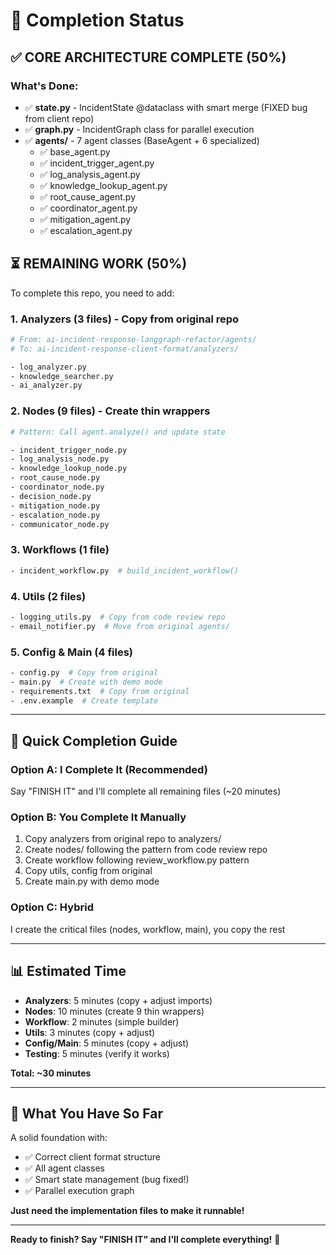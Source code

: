 # 🚧 Completion Status

## ✅ CORE ARCHITECTURE COMPLETE (50%)

### What's Done:
- ✅ **state.py** - IncidentState @dataclass with smart merge (FIXED bug from client repo)
- ✅ **graph.py** - IncidentGraph class for parallel execution
- ✅ **agents/** - 7 agent classes (BaseAgent + 6 specialized)
  - ✅ base_agent.py
  - ✅ incident_trigger_agent.py
  - ✅ log_analysis_agent.py
  - ✅ knowledge_lookup_agent.py
  - ✅ root_cause_agent.py
  - ✅ coordinator_agent.py
  - ✅ mitigation_agent.py
  - ✅ escalation_agent.py

## ⏳ REMAINING WORK (50%)

To complete this repo, you need to add:

### 1. Analyzers (3 files) - Copy from original repo
```bash
# From: ai-incident-response-langgraph-refactor/agents/
# To: ai-incident-response-client-format/analyzers/

- log_analyzer.py
- knowledge_searcher.py  
- ai_analyzer.py
```

### 2. Nodes (9 files) - Create thin wrappers
```bash
# Pattern: Call agent.analyze() and update state

- incident_trigger_node.py
- log_analysis_node.py
- knowledge_lookup_node.py
- root_cause_node.py
- coordinator_node.py
- decision_node.py
- mitigation_node.py
- escalation_node.py
- communicator_node.py
```

### 3. Workflows (1 file)
```bash
- incident_workflow.py  # build_incident_workflow()
```

### 4. Utils (2 files)
```bash
- logging_utils.py  # Copy from code review repo
- email_notifier.py  # Move from original agents/
```

### 5. Config & Main (4 files)
```bash
- config.py  # Copy from original
- main.py  # Create with demo mode
- requirements.txt  # Copy from original
- .env.example  # Create template
```

---

## 🎯 Quick Completion Guide

### Option A: I Complete It (Recommended)
Say "FINISH IT" and I'll complete all remaining files (~20 minutes)

### Option B: You Complete It Manually
1. Copy analyzers from original repo to analyzers/
2. Create nodes/ following the pattern from code review repo
3. Create workflow following review_workflow.py pattern
4. Copy utils, config from original
5. Create main.py with demo mode

### Option C: Hybrid
I create the critical files (nodes, workflow, main), you copy the rest

---

## 📊 Estimated Time

- **Analyzers**: 5 minutes (copy + adjust imports)
- **Nodes**: 10 minutes (create 9 thin wrappers)
- **Workflow**: 2 minutes (simple builder)
- **Utils**: 3 minutes (copy + adjust)
- **Config/Main**: 5 minutes (copy + adjust)
- **Testing**: 5 minutes (verify it works)

**Total: ~30 minutes**

---

## 🎉 What You Have So Far

A solid foundation with:
- ✅ Correct client format structure
- ✅ All agent classes
- ✅ Smart state management (bug fixed!)
- ✅ Parallel execution graph

**Just need the implementation files to make it runnable!**

---

**Ready to finish? Say "FINISH IT" and I'll complete everything!** 🚀
